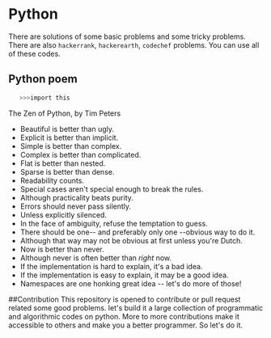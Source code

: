 # Python
There are solutions of some basic problems and some tricky problems. There are also `hackerrank`, `hackerearth`, `codechef` problems. You can use all of these codes.

## Python poem
```sh
   >>>import this
```
The Zen of Python, by Tim Peters

- Beautiful is better than ugly.
- Explicit is better than implicit.
- Simple is better than complex.
- Complex is better than complicated.
- Flat is better than nested.
- Sparse is better than dense.
- Readability counts.
- Special cases aren't special enough to break the rules.
- Although practicality beats purity.
- Errors should never pass silently.
- Unless explicitly silenced.
- In the face of ambiguity, refuse the temptation to guess.
- There should be one-- and preferably only one --obvious way to do it.
- Although that way may not be obvious at first unless you're Dutch.
- Now is better than never.
- Although never is often better than *right* now.
- If the implementation is hard to explain, it's a bad idea.
- If the implementation is easy to explain, it may be a good idea.
- Namespaces are one honking great idea -- let's do more of those!

##Contribution
This repository is opened to contribute or pull request related some good problems. let's build it a large collection of programmatic and algorithmic codes on python. More to more contributions make it accessible to others and make you a better programmer. So let's do it. 

